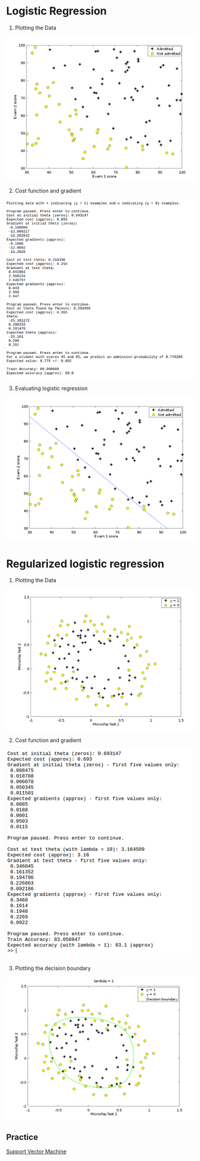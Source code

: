 # Logistic Regression

1. Plotting the Data </br>
<img src="https://github.com/LeoZ123/Machine-Learning-Coursera/blob/master/ReadMe/ex2/ex2-1-1.png">

2. Cost function and gradient
<img src="https://github.com/LeoZ123/Machine-Learning-Coursera/blob/master/ReadMe/ex2/ex2-2.png">

3. Evaluating logistic regression
<img src="https://github.com/LeoZ123/Machine-Learning-Coursera/blob/master/ReadMe/ex2/ex2-3.png">



# Regularized logistic regression

1. Plotting the Data </br>
<img src="https://github.com/LeoZ123/Machine-Learning-Coursera/blob/master/ReadMe/ex2/ex2-4.png">

2. Cost function and gradient
<img src="https://github.com/LeoZ123/Machine-Learning-Coursera/blob/master/ReadMe/ex2/ex2-6.png">

3. Plotting the decision boundary
<img src="https://github.com/LeoZ123/Machine-Learning-Coursera/blob/master/ReadMe/ex2/ex2-5.png">

## Practice
[Support Vector Machine](https://github.com/LeoZ123/Machine-Learning-Practice/tree/master/Support_Vector_Machine(SVM))</br>
